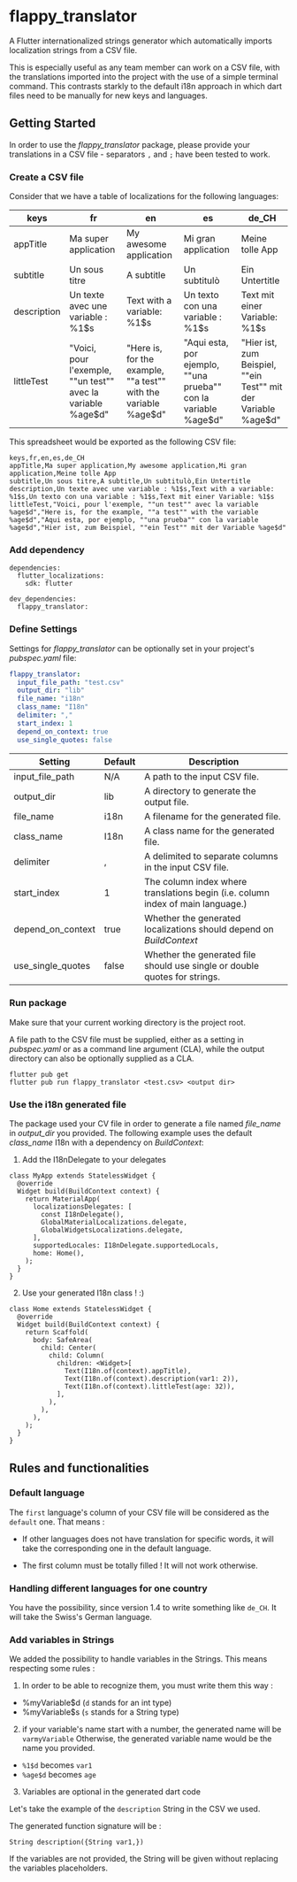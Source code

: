 # flappy_translator

A Flutter internationalized strings generator which automatically imports localization strings from a CSV file. 

This is especially useful as any team member can work on a CSV file, with the translations imported into the project with the use of a simple terminal command. This contrasts starkly to the default i18n approach in which dart files need to be manually for new keys and languages.

## Getting Started

In order to use the *flappy_translator* package, please provide your translations in a CSV file - separators `,` and `;` have been tested to work.

### Create a CSV file

Consider that we have a table of localizations for the following languages:

| keys | fr | en | es | de_CH |
| ---- | -- | -- | -- | ----- |
| appTitle | Ma super application | My awesome application | Mi gran application | Meine tolle App |
| subtitle | Un sous titre | A subtitle | Un subtitulò | Ein Untertitle |
| description | Un texte avec une variable : %1$s | Text with a variable: %1$s | Un texto con una variable : %1$s | Text mit einer Variable: %1$s |
| littleTest | "Voici, pour l'exemple, ""un test"" avec la variable %age$d" | "Here is, for the example, ""a test"" with the variable %age$d" | "Aqui esta, por ejemplo, ""una prueba"" con la variable %age$d" | "Hier ist, zum Beispiel, ""ein Test"" mit der Variable %age$d" |

This spreadsheet would be exported as the following CSV file:

```
keys,fr,en,es,de_CH
appTitle,Ma super application,My awesome application,Mi gran application,Meine tolle App
subtitle,Un sous titre,A subtitle,Un subtitulò,Ein Untertitle
description,Un texte avec une variable : %1$s,Text with a variable: %1$s,Un texto con una variable : %1$s,Text mit einer Variable: %1$s
littleTest,"Voici, pour l'exemple, ""un test"" avec la variable %age$d","Here is, for the example, ""a test"" with the variable %age$d","Aqui esta, por ejemplo, ""una prueba"" con la variable %age$d","Hier ist, zum Beispiel, ""ein Test"" mit der Variable %age$d"
```

### Add dependency

```
dependencies:
  flutter_localizations:
    sdk: flutter
    
dev_dependencies: 
  flappy_translator: 
```

### Define Settings

Settings for *flappy_translator* can be optionally set in your project's *pubspec.yaml* file:

```yaml
flappy_translator:
  input_file_path: "test.csv"
  output_dir: "lib"
  file_name: "i18n"
  class_name: "I18n"
  delimiter: ","
  start_index: 1
  depend_on_context: true
  use_single_quotes: false
```

| Setting           | Default | Description                                                                     |
| ----------------- | ------- | ------------------------------------------------------------------------------- |
| input_file_path   | N/A     | A path to the input CSV file.                                                   |
| output_dir        | lib     | A directory to generate the output file.                                        |
| file_name         | i18n    | A filename for the generated file.                                              |
| class_name        | I18n    | A class name for the generated file.                                            |
| delimiter         | ,       | A delimited to separate columns in the input CSV file.                          |
| start_index       | 1       | The column index where translations begin (i.e. column index of main language.) |
| depend_on_context | true    | Whether the generated localizations should depend on *BuildContext*             |
| use_single_quotes | false   | Whether the generated file should use single or double quotes for strings.      |

### Run package

Make sure that your current working directory is the project root.

A file path to the CSV file must be supplied, either as a setting in *pubspec.yaml* or as a command line argument (CLA), while the output directory can also be optionally supplied as a CLA.

```
flutter pub get
flutter pub run flappy_translator <test.csv> <output dir>
```

### Use the i18n generated file

The package used your CV file in order to generate a file named *file_name* in *output_dir* you provided. The following example uses the default *class_name* I18n with a dependency on *BuildContext*:

1. Add the I18nDelegate to your delegates

```
class MyApp extends StatelessWidget {
  @override
  Widget build(BuildContext context) {
    return MaterialApp(
      localizationsDelegates: [
        const I18nDelegate(),
        GlobalMaterialLocalizations.delegate,
        GlobalWidgetsLocalizations.delegate,
      ],
      supportedLocales: I18nDelegate.supportedLocals,
      home: Home(),
    );
  }
}
```

2. Use your generated I18n class ! :)

```
class Home extends StatelessWidget {
  @override
  Widget build(BuildContext context) {
    return Scaffold(
      body: SafeArea(
        child: Center(
          child: Column(
            children: <Widget>[
              Text(I18n.of(context).appTitle),
              Text(I18n.of(context).description(var1: 2)),
              Text(I18n.of(context).littleTest(age: 32)),
            ],
          ),
        ),
      ),
    );
  }
}
```

## Rules and functionalities

### Default language

The `first` language's column of your CSV file will be considered as the `default` one.
That means : 

* If other languages does not have translation for specific words, it will take the corresponding one in the default language.

* The first column must be totally filled ! It will not work otherwise.

### Handling different languages for one country

You have the possibility, since version 1.4 to write something like `de_CH`.
It will take the Swiss's German language.

### Add variables in Strings

We added the possibility to handle variables in the Strings.
This means respecting some rules : 

1. In order to be able to recognize them, you must write them this way :

* %myVariable$d (`d` stands for an int type)
* %myVariable$s (`s` stands for a String type)

2. if your variable's name start with a number, the generated name will be `varmyVariable`
Otherwise, the generated variable name would be the name you provided.

* `%1$d` becomes `var1`
* `%age$d` becomes `age`

3. Variables are optional in the generated dart code

Let's take the example of the `description` String in the CSV we used.

The generated function signature will be :

```
String description({String var1,})
```

If the variables are not provided, the String will be given without replacing the variables placeholders.
